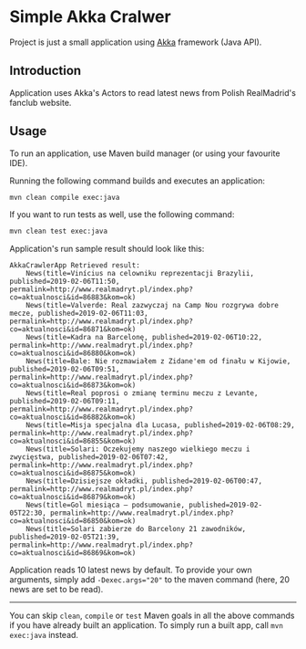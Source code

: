 # Simple Akka Cralwer

Project is just a small application using [Akka](https://www.lightbend.com/akka) framework (Java API).

## Introduction

Application uses Akka's Actors to read latest news from Polish RealMadrid's fanclub website.

## Usage

To run an application, use Maven build manager (or using your favourite IDE).

Running the following command builds and executes an application:
```cmd
mvn clean compile exec:java
```

If you want to run tests as well, use the following command:
```cmd
mvn clean test exec:java
```

Application's run sample result should look like this:
```
AkkaCrawlerApp Retrieved result: 
	News(title=Vinícius na celowniku reprezentacji Brazylii, published=2019-02-06T11:50, permalink=http://www.realmadryt.pl/index.php?co=aktualnosci&id=86883&kom=ok)
	News(title=Valverde: Real zazwyczaj na Camp Nou rozgrywa dobre mecze, published=2019-02-06T11:03, permalink=http://www.realmadryt.pl/index.php?co=aktualnosci&id=86871&kom=ok)
	News(title=Kadra na Barcelonę, published=2019-02-06T10:22, permalink=http://www.realmadryt.pl/index.php?co=aktualnosci&id=86880&kom=ok)
	News(title=Bale: Nie rozmawiałem z Zidane'em od finału w Kijowie, published=2019-02-06T09:51, permalink=http://www.realmadryt.pl/index.php?co=aktualnosci&id=86873&kom=ok)
	News(title=Real poprosi o zmianę terminu meczu z Levante, published=2019-02-06T09:11, permalink=http://www.realmadryt.pl/index.php?co=aktualnosci&id=86882&kom=ok)
	News(title=Misja specjalna dla Lucasa, published=2019-02-06T08:29, permalink=http://www.realmadryt.pl/index.php?co=aktualnosci&id=86855&kom=ok)
	News(title=Solari: Oczekujemy naszego wielkiego meczu i zwycięstwa, published=2019-02-06T07:42, permalink=http://www.realmadryt.pl/index.php?co=aktualnosci&id=86875&kom=ok)
	News(title=Dzisiejsze okładki, published=2019-02-06T00:47, permalink=http://www.realmadryt.pl/index.php?co=aktualnosci&id=86879&kom=ok)
	News(title=Gol miesiąca – podsumowanie, published=2019-02-05T22:30, permalink=http://www.realmadryt.pl/index.php?co=aktualnosci&id=86850&kom=ok)
	News(title=Solari zabierze do Barcelony 21 zawodników, published=2019-02-05T21:39, permalink=http://www.realmadryt.pl/index.php?co=aktualnosci&id=86869&kom=ok)
```

Application reads 10 latest news by default. 
To provide your own arguments, simply add `-Dexec.args="20"` to the maven command 
(here, 20 news are set to be read).

---

You can skip `clean`, `compile` or `test` Maven goals in all the above commands if you have already built
an application. To simply run a built app, call `mvn exec:java` instead.